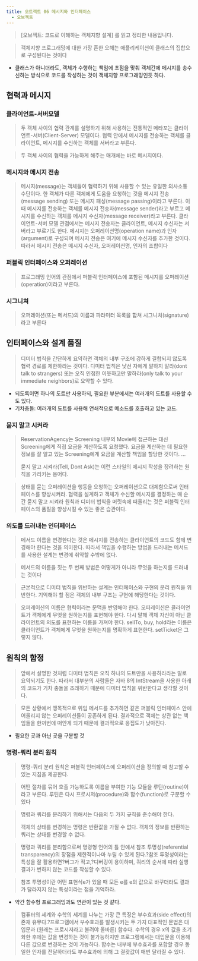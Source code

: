 ```yaml
---
title: 오트젝트 06 메시지와 인터페이스
  - 오브젝트
---
```


> [오브젝트: 코드로 이해하는 객체지향 설계] 를 읽고 정리한 내용입니다.


> 객체지향 프로그래밍에 대한 가장 흔한 오해는 애플리케이션이 클래스의 집합으로 구성된다는 것이다

- 클래스가 아니더라도, 객체가 수행하는 책임에 초점을 맞춰 객체간에 메시지를 송수신하는 방식으로 코드를 작성하는 것이 객체지향 프로그래밍인듯 하다.



## 협력과 메시지
### 클라이언트-서버모델

> 두 객체 사이의 협력 관계를 설명하기 위해 사용하는 전통적인 메타포는 클라이언트-서버(Client-Server) 모델이다. 협력 안에서 메시지를 전송하는 객체를 클라이언트, 메시지를 수신하는 객체를 서버라고 부른다.

> 두 객체 사이의 협력을 가능하게 해주는 매개체는 바로 메시지이다.

### 메시지와 메시지 전송

> 메시지(message)는 객체들이 협력하기 위해 사용할 수 있는 유일한 의사소통 수단이다. 한 객체가 다른 객체에게 도움을 요청하는 것을 메시지 전송(message sending) 또는 메시지 패싱(message passing)이라고 부른다. 이때 메시지를 전송하는 객체를 메시지 전송자(message sender)라고 부르고 메시지를 수신하는 객체를 메시지 수신자(message receiver)라고 부른다. 클라이언트-서버 모델 관점에서는 메시지 전송자는 클라이언트, 메시지 수신자는 서버라고 부르기도 한다. 메시지는 오퍼레이션명(operation name)과 인자(argument)로 구성되며 메시지 전송은 여기에 메시지 수신자를 추가한 것이다. 따라서 메시지 전송은 메시지 수신자, 오퍼레이션명, 인자의 조합이다


### 퍼블릭 인터페이스와 오퍼레이션

> 프로그래밍 언어의 관점에서 퍼블릭 인터페이스에 포함된 메시지를 오퍼레이션(operation)이라고 부른다.

### 시그니쳐
> 오퍼레이션(또는 메서드)의 이름과 파라미터 목록을 합쳐 시그니처(signature)라고 부른다


## 인터페이스와 설계 품질

> 디미터 법칙을 간단하게 요약하면 객체의 내부 구조에 강하게 결합되지 않도록 협력 경로를 제한하라는 것이다. 디미터 법칙은 낯선 자에게 말하지 말라(dont talk to strangers) 또는 오직 인접한 이웃하고만 말하라(only talk to your immediate neighbors)로 요약할 수 있다.

- 되도록이면 하나의 도트만 사용하되, 필요한 부분에서는 여러개의 도트를 사용할 수도 있다.
- 기차충돌: 여러개의 도트를 사용해 연쇄적으로 메소드를 호출하고 있는 코드.


### 묻지 말고 시켜라

> ReservationAgency는 Screening 내부의 Movie에 접근하는 대신 Screening에게 직접 요금을 계산하도록 요청했다. 요금을 계산하는 데 필요한 정보를 잘 알고 있는 Screening에게 요금을 계산할 책임을 할당한 것이다.
> ...
>
> 묻지 말고 시켜라(Tell, Dont Ask)는 이런 스타일의 메시지 작성을 장려하는 원칙을 가리키는 용어다.

> 상태를 묻는 오퍼레이션을 행동을 요청하는 오퍼레이션으로 대체함으로써 인터페이스를 향상시켜라. 협력을 설계하고 객체가 수신할 메시지를 결정하는 매 순간 묻지 말고 시켜라 원칙과 디미터 법칙을 머릿속에 떠올리는 것은 퍼블릭 인터페이스의 품질을 향상시킬 수 있는 좋은 습관이다.


### 의도를 드러내는 인터페이스
> 메서드 이름을 변경한다는 것은 메시지를 전송하는 클라이언트의 코드도 함께 변경해야 한다는 것을 의미한다. 따라서 책임을 수행하는 방법을 드러내는 메서드를 사용한 설계는 변경에 취약할 수밖에 없다.

> 메서드의 이름을 짓는 두 번째 방법은 어떻게가 아니라 무엇을 하는지를 드러내는 것이다

> 근본적으로 디미터 법칙을 위반하는 설계는 인터페이스와 구현의 분리 원칙을 위반한다. 기억해야 할 점은 객체의 내부 구조는 구현에 해당한다는 것이다.


>오퍼레이션의 이름은 협력이라는 문맥을 반영해야 한다. 오퍼레이션은 클라이언트가 객체에게 무엇을 원하는지를 표현해야 한다. 다시 말해 객체 자신이 아닌 클라이언트의 의도를 표현하는 이름을 가져야 한다. sellTo, buy, hold라는 이름은 클라이언트가 객체에게 무엇을 원하는지를 명확하게 표현한다. setTicket은 그렇지 않다.




## 원칙의 함정
> 앞에서 설명한 것처럼 디미터 법칙은 오직 하나의 도트만을 사용하라라는 말로 요약되기도 한다. 따라서 대부분의 사람들은 자바 8의 IntStream을 사용한 아래의 코드가 기차 충돌을 초래하기 때문에 디미터 법칙을 위반한다고 생각할 것이다.

> 모든 상황에서 맹목적으로 위임 메서드를 추가하면 같은 퍼블릭 인터페이스 안에 어울리지 않는 오퍼레이션들이 공존하게 된다. 결과적으로 객체는 상관 없는 책임들을 한꺼번에 떠안게 되기 때문에 결과적으로 응집도가 낮아진다.

- 필요한 곳과 아닌 곳을 구분할 것


### 명령-쿼리 분리 원칙

> 명령-쿼리 분리 원칙은 퍼블릭 인터페이스에 오퍼레이션을 정의할 때 참고할 수 있는 지침을 제공한다.

> 어떤 절차를 묶어 호출 가능하도록 이름을 부여한 기능 모듈을 루틴(routine)이라고 부른다. 루틴은 다시 프로시저(procedure)와 함수(function)로 구분할 수 있다

> 명령과 쿼리를 분리하기 위해서는 다음의 두 가지 규칙을 준수해야 한다.	
> 
> 객체의 상태를 변경하는 명령은 반환값을 가질 수 없다.
	객체의 정보를 반환하는 쿼리는 상태를 변경할 수 없다. 

> 명령과 쿼리를 분리함으로써 명령형 언어의 틀 안에서 참조 투명성(referential transparency)의 장점을 제한적이나마 누릴 수 있게 된다.?참조 투명성이라는 특성을 잘 활용하면?버그가 적고,?디버깅이 용이하며, 쿼리의 순서에 따라 실행 결과가 변하지 않는 코드를 작성할 수 있다.

> 참조 투명성이란 어떤 표현식e가 있을 때 모든 e를 e의 값으로 바꾸더라도 결과가 달라지지 않는 특성이라는 점을 기억하라.

- 약간 함수형 프로그래밍과도 연관이 있는 것 같다.


> 컴퓨터의 세계와 수학의 세계를 나누는 가장 큰 특징은 부수효과(side effect)의 존재 유무다.?프로그램에서 부수효과를 발생시키는 두 가지 대표적인 문법은 대입문과 (원래는 프로시저라고 불려야 올바른) 함수다. 수학의 경우 x의 값을 초기화한 후에는 값을 변경하는 것이 불가능하지만 프로그램에서는 대입문을 이용해 다른 값으로 변경하는 것이 가능하다. 함수는 내부에 부수효과를 포함할 경우 동일한 인자를 전달하더라도 부수효과에 의해 그 결괏값이 매번 달라질 수 있다.

